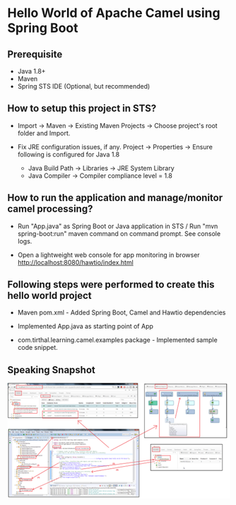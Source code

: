 # Hello World of Apache Camel using Spring Boot

## Prerequisite

- Java 1.8+
- Maven
- Spring STS IDE (Optional, but recommended)
	
## How to setup this project in STS?

* Import -> Maven -> Existing Maven Projects -> Choose project's root folder and Import.

* Fix JRE configuration issues, if any. Project -> Properties -> Ensure following is configured for Java 1.8
	- Java Build Path -> Libraries -> JRE System Library
	- Java Compiler -> Compiler compliance level = 1.8 
		
## How to run the application and manage/monitor camel processing?

* Run "App.java" as Spring Boot or Java application in STS / Run "mvn spring-boot:run" maven command on command prompt. See console logs.

* Open a lightweight web console for app monitoring in browser [http://localhost:8080/hawtio/index.html](http://localhost:8080/hawtio/index.html])

## Following steps were performed to create this hello world project

* Maven pom.xml - Added Spring Boot, Camel and Hawtio dependencies

* Implemented App.java as starting point of App

* com.tirthal.learning.camel.examples package - Implemented sample code snippet.

## Speaking Snapshot

![HelloWorldJmsRouter example's explanation snapshot](https://github.com/tirthalpatel/Learning-Camel/blob/master/gs-camel-spring-boot-helloworld/snapshots/apache-camel-hawtio-demo.png)
